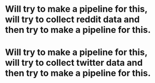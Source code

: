 # Will try to make a pipeline for this, will try to collect reddit data and then try to make a pipeline for this.
# Will try to make a pipeline for this, will try to collect twitter data and then try to make a pipeline for this.